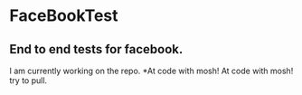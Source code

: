 # FaceBookTest
## End to end tests for facebook.
I am currently working on the repo.
*At code with mosh!
At code with mosh!
try to pull.
